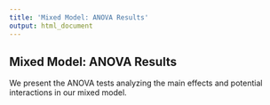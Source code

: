 ```yaml
---
title: 'Mixed Model: ANOVA Results'
output: html_document
---
```

## Mixed Model: ANOVA Results

We present the ANOVA tests analyzing the main effects and potential interactions in our mixed model.

